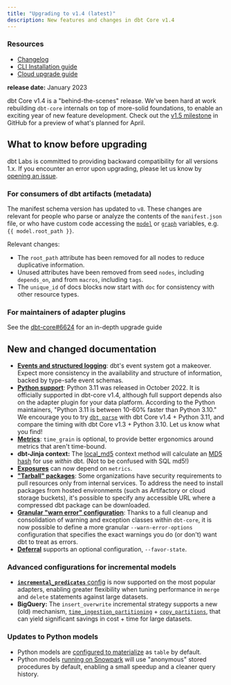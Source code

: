```yaml
---
title: "Upgrading to v1.4 (latest)"
description: New features and changes in dbt Core v1.4
---
```

### Resources

- [Changelog](https://github.com/dbt-labs/dbt-core/blob/1.4.latest/CHANGELOG.md)
- [CLI Installation guide](/docs/get-started/installation)
- [Cloud upgrade guide](/docs/dbt-versions/upgrade-core-in-cloud)

**release date:** January 2023

dbt Core v1.4 is a "behind-the-scenes" release. We've been hard at work rebuilding `dbt-core` internals on top of more-solid foundations, to enable an exciting year of new feature development. Check out the [v1.5 milestone](https://github.com/dbt-labs/dbt-core/milestone/82) in GitHub for a preview of what's planned for April.

## What to know before upgrading

dbt Labs is committed to providing backward compatibility for all versions 1.x. If you encounter an error upon upgrading, please let us know by [opening an issue](https://github.com/dbt-labs/dbt-core/issues/new).

### For consumers of dbt artifacts (metadata)

The manifest schema version has updated to `v8`. These changes are relevant for people who parse or analyze the contents of the `manifest.json` file, or who have custom code accessing the [`model`](https://docs.getdbt.com/reference/dbt-jinja-functions/model) or [`graph`](https://docs.getdbt.com/reference/dbt-jinja-functions/graph) variables, e.g. `{{ model.root_path }}`.

Relevant changes:
- The `root_path` attribute has been removed for all nodes to reduce duplicative information.
- Unused attributes have been removed from seed `nodes`, including `depends_on`, and from `macros`, including `tags`.
- The `unique_id` of docs blocks now start with `doc` for consistency with other resource types.

### For maintainers of adapter plugins

See the [dbt-core#6624](https://github.com/dbt-labs/dbt-core/discussions/6624) for an in-depth upgrade guide

## New and changed documentation

- [**Events and structured logging**](events-logging): dbt's event system got a makeover. Expect more consistency in the availability and structure of information, backed by type-safe event schemas.
- [**Python support**](/faqs/Core/install-python-compatibility): Python 3.11 was released in October 2022. It is officially supported in dbt-core v1.4, although full support depends also on the adapter plugin for your data platform. According to the Python maintainers, "Python 3.11 is between 10-60% faster than Python 3.10." We encourage you to try [`dbt parse`](parse) with dbt Core v1.4 + Python 3.11, and compare the timing with dbt Core v1.3 + Python 3.10. Let us know what you find!
- [**Metrics**](/docs/build/metrics): `time_grain` is optional, to provide better ergonomics around metrics that aren't time-bound.
- **dbt-Jinja context:** The [local_md5](/reference/dbt-jinja-functions/local-md5) context method will calculate an [MD5 hash](https://en.wikipedia.org/wiki/MD5) for use _within_ dbt. (Not to be confused with SQL md5!)
- [**Exposures**](/docs/build/exposures) can now depend on `metrics`.
- [**"Tarball" packages**](packages#internally-hosted-tarball-URL): Some organizations have security requirements to pull resources only from internal services. To address the need to install packages from hosted environments (such as Artifactory or cloud storage buckets), it's possible to specify any accessible URL where a compressed dbt package can be downloaded.
- [**Granular "warn error" configuration**](global-configs#warnings-as-errors): Thanks to a full cleanup and consolidation of warning and exception classes within `dbt-core`, it is now possible to define a more granular `--warn-error-options` configuration that specifies the exact warnings you do (or don't) want dbt to treat as errors.
- [**Deferral**](defer#favor-state) supports an optional configuration, `--favor-state`.

### Advanced configurations for incremental models

- [**`incremental_predicates`** config](/docs/build/incremental-models#about-incremental_predicates) is now supported on the most popular adapters, enabling greater flexibility when tuning performance in `merge` and `delete` statements against large datasets.
- **BigQuery:** The `insert_overwrite` incremental strategy supports a new (old) mechanism, [`time_ingestion_partitioning`](bigquery-configs#partitioning-by-an-ingestion-date-or-timestamp) + [`copy_partitions`](#copying-ingestion-time-partitions), that can yield significant savings in cost + time for large datasets.

### Updates to Python models

- Python models are [configured to materialize](python-models#materializations) as `table` by default.
- Python models [running on Snowpark](python-models#specific-data-platforms) will use "anonymous" stored procedures by default, enabling a small speedup and a cleaner query history.
